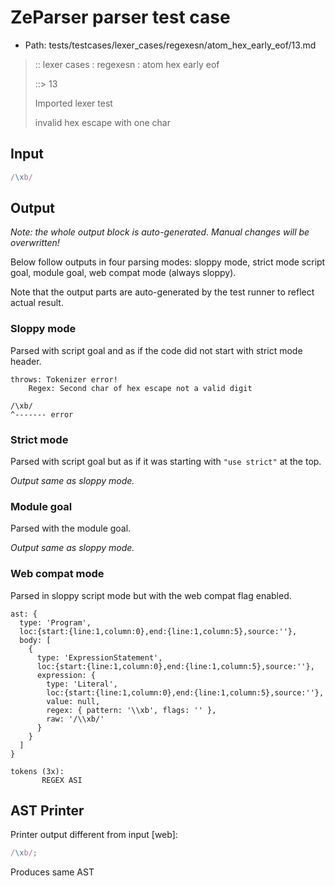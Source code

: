 # ZeParser parser test case

- Path: tests/testcases/lexer_cases/regexesn/atom_hex_early_eof/13.md

> :: lexer cases : regexesn : atom hex early eof
>
> ::> 13
>
> Imported lexer test
>
> invalid hex escape with one char

## Input

`````js
/\xb/
`````

## Output

_Note: the whole output block is auto-generated. Manual changes will be overwritten!_

Below follow outputs in four parsing modes: sloppy mode, strict mode script goal, module goal, web compat mode (always sloppy).

Note that the output parts are auto-generated by the test runner to reflect actual result.

### Sloppy mode

Parsed with script goal and as if the code did not start with strict mode header.

`````
throws: Tokenizer error!
    Regex: Second char of hex escape not a valid digit

/\xb/
^------- error
`````

### Strict mode

Parsed with script goal but as if it was starting with `"use strict"` at the top.

_Output same as sloppy mode._

### Module goal

Parsed with the module goal.

_Output same as sloppy mode._

### Web compat mode

Parsed in sloppy script mode but with the web compat flag enabled.

`````
ast: {
  type: 'Program',
  loc:{start:{line:1,column:0},end:{line:1,column:5},source:''},
  body: [
    {
      type: 'ExpressionStatement',
      loc:{start:{line:1,column:0},end:{line:1,column:5},source:''},
      expression: {
        type: 'Literal',
        loc:{start:{line:1,column:0},end:{line:1,column:5},source:''},
        value: null,
        regex: { pattern: '\\xb', flags: '' },
        raw: '/\\xb/'
      }
    }
  ]
}

tokens (3x):
       REGEX ASI
`````


## AST Printer

Printer output different from input [web]:

````js
/\xb/;
````

Produces same AST
